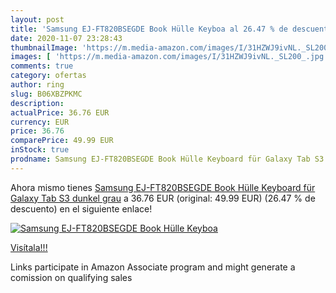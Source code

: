 ```yaml
---
layout: post
title: 'Samsung EJ-FT820BSEGDE Book Hülle Keyboa al 26.47 % de descuento'
date: 2020-11-07 23:28:43
thumbnailImage: 'https://m.media-amazon.com/images/I/31HZWJ9ivNL._SL200_.jpg'
images: [ 'https://m.media-amazon.com/images/I/31HZWJ9ivNL._SL200_.jpg' ]
comments: true
category: ofertas
author: ring
slug: B06XBZPKMC
description:
actualPrice: 36.76 EUR
currency: EUR
price: 36.76
comparePrice: 49.99 EUR
inStock: true
prodname: Samsung EJ-FT820BSEGDE Book Hülle Keyboard für Galaxy Tab S3 dunkel grau
---
```


Ahora mismo tienes [Samsung EJ-FT820BSEGDE Book Hülle Keyboard für Galaxy Tab S3 dunkel grau](https://www.amazon.de/dp/B06XBZPKMC/?tag=tolees0ca-21) a 36.76 EUR (original: 49.99 EUR) (26.47 %  de descuento) en el siguiente enlace!

[![Samsung EJ-FT820BSEGDE Book Hülle Keyboa](https://m.media-amazon.com/images/I/31HZWJ9ivNL._SL200_.jpg)](https://www.amazon.de/dp/B06XBZPKMC/?tag=tolees0ca-21)

[Visítala!!!](https://www.amazon.de/dp/B06XBZPKMC/?tag=tolees0ca-21)

Links participate in Amazon Associate program and might generate a comission on qualifying sales
